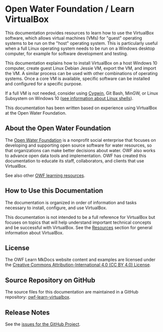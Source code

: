 # Open Water Foundation / Learn VirtualBox #

This documentation provides resources to learn how to use the VirtualBox software,
which allows virtual machines (VMs) for "guest" operating systems to be run on the "host" operating system.
This is particularly useful when a full Linux operating system needs to be run on a Windows desktop computer,
for example for software development and testing.

This documentation explains how to install VirtualBox on a host Windows 10 computer,
create guest Linux Debian Jessie VM, export the VM, and import the VM.
A similar process can be used with other combinations of operating systems.
Once a core VM is available, specific software can be installed and configured for a specific purpose.

If a full VM is not needed, consider using [Cygwin](http://learn.openwaterfoundation.org/owf-learn-cygwin/),
Git Bash, MinGW, or Linux Subsystem on Windows 10
([see information about Linux shells](http://learn.openwaterfoundation.org/owf-learn-linux-shell/install/install/)).

This documentation has been written based on experience using VirtualBox at the Open Water Foundation.

## About the Open Water Foundation ##

The [Open Water Foundation](http://openwaterfoundation.org) is a nonprofit social enterprise that focuses
on developing and supporting open source software for water resources, so that organizations can make better decisions about water.
OWF also works to advance open data tools and implementation.
OWF has created this documentation to educate its staff, collaborators, and clients that use VirtualBox.

See also other [OWF learning resources](http://learn.openwaterfoundation.org).

## How to Use this Documentation ##

The documentation is organized in order of information and tasks necessary to install, configure, and use VirtualBox.

This documentation is not intended to be a full reference for VirtualBox but focuses on topics that
will help understand important technical concepts and be successful with VirtualBox.
See the [Resources](resources/resources.md) section for general information about VirtualBox.

## License ##

The OWF Learn MkDocs website content and examples are licensed under the
[Creative Commons Attribution-International 4.0 (CC BY 4.0) License](https://creativecommons.org/licenses/by/4.0/).

## Source Repository on GitHub ##

The source files for this documentation are maintained in a GitHub repository:
[owf-learn-virtualbox](https://github.com/OpenWaterFoundation/owf-learn-virtualbox).

## Release Notes ##

See the [issues for the GitHub Project](https://github.com/OpenWaterFoundation/owf-learn-virtualbox/issues).
